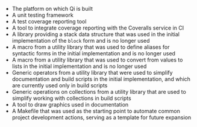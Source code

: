 * The platform on which Qi is built
* A unit testing framework
* A test coverage reporting tool
* A tool to integrate coverage reporting with the Coveralls service in CI
* A library providing a stack data structure that was used in the initial implementation of the `block` form and is no longer used
* A macro from a utility library that was used to define aliases for syntactic forms in the initial implementation and is no longer used
* A macro from a utility library that was used to convert from values to lists in the initial implementation and is no longer used
* Generic operators from a utility library that were used to simplify documentation and build scripts in the initial implementation, and which are currently used only in build scripts
* Generic operations on collections from a utility library that are used to simplify working with collections in build scripts
* A tool to draw graphics used in documentation
* A Makefile that was used as the starting point to automate common project development actions, serving as a template for future expansion

